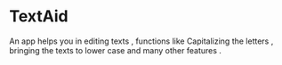 # TextAid
An app helps you in editing texts , functions like Capitalizing the letters , bringing the texts to lower case and many other features .
